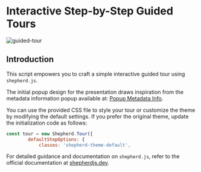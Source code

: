 # Interactive Step-by-Step Guided Tours
![guided-tour](https://github.com/altheaFeu/lizmap-javascript-scripts/assets/123597411/4e2f95eb-28f5-4f11-b1c6-5db2901d1e05)
## Introduction

This script empowers you to craft a simple interactive guided tour using `shepherd.js`.

The initial popup design for the presentation draws inspiration from the metadata information popup available at:
[Popup Metadata Info](https://github.com/3liz/lizmap-javascript-scripts/blob/master/library/ui/popup_metadata_info).

You can use the provided CSS file to style your tour or customize the theme by modifying the default settings. If you prefer the original theme, update the initialization code as follows:
```javascript
const tour = new Shepherd.Tour({
        defaultStepOptions: {
            classes: 'shepherd-theme-default',
``` 

For detailed guidance and documentation on `shepherd.js`, refer to the official documentation at [shepherdjs.dev](https://shepherdjs.dev/).
